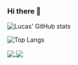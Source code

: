 ### Hi there 👋

![Lucas' GitHub stats](https://github-readme-stats.vercel.app/api?username=Lucas-L-S-Haine&theme=nord&show_icons=true)

![Top Langs](https://github-readme-stats.vercel.app/api/top-langs/?username=Lucas-L-S-Haine&layout=compact&theme=nord&langs_count=6&exclude_repo=dwm,dwm-blocks,dotfiles)

<a href="https://github.com/anuraghazra/github-readme-stats">
  <img align="center" src="https://github-readme-stats.vercel.app/api?username=Lucas-L-S-Haine&theme=nord&show_icons=true" />
</a>
<a href="https://github.com/anuraghazra/convoychat">
  <img align="center" src="https://github-readme-stats.vercel.app/api?username=Lucas-L-S-Haine&theme=nord&show_icons=true" />
</a>

<!--
**Lucas-L-S-Haine/Lucas-L-S-Haine** is a ✨ _special_ ✨ repository because its `README.md` (this file) appears on your GitHub profile.

Here are some ideas to get you started:

- 🔭 I’m currently working on ...
- 🌱 I’m currently learning ...
- 👯 I’m looking to collaborate on ...
- 🤔 I’m looking for help with ...
- 💬 Ask me about ...
- 📫 How to reach me: ...
- 😄 Pronouns: ...
- ⚡ Fun fact: ...
-->
